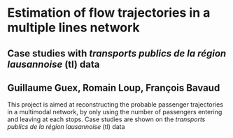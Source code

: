 # Estimation of flow trajectories in a multiple lines network
## Case studies with *transports publics de la région lausannoise* (tl) data

## Guillaume Guex, Romain Loup, François Bavaud

This project is aimed at reconstructing the probable passenger trajectories in a multimodal network, by only using the number of passengers entering and leaving at each stops. Case studies are shown on the *transports publics de la région lausannoise* (tl) data
